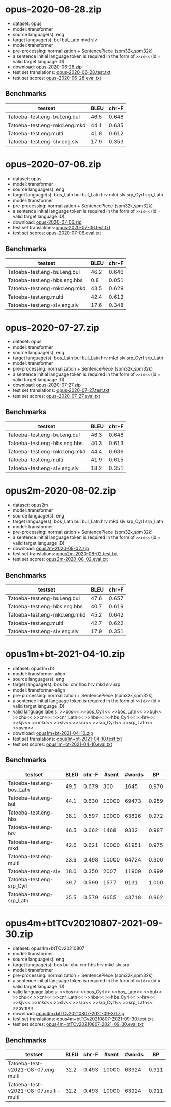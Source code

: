 # opus-2020-06-28.zip

* dataset: opus
* model: transformer
* source language(s): eng
* target language(s): bul bul_Latn mkd slv
* model: transformer
* pre-processing: normalization + SentencePiece (spm32k,spm32k)
* a sentence initial language token is required in the form of `>>id<<` (id = valid target language ID)
* download: [opus-2020-06-28.zip](https://object.pouta.csc.fi/Tatoeba-MT-models/eng-zls/opus-2020-06-28.zip)
* test set translations: [opus-2020-06-28.test.txt](https://object.pouta.csc.fi/Tatoeba-MT-models/eng-zls/opus-2020-06-28.test.txt)
* test set scores: [opus-2020-06-28.eval.txt](https://object.pouta.csc.fi/Tatoeba-MT-models/eng-zls/opus-2020-06-28.eval.txt)

## Benchmarks

| testset               | BLEU  | chr-F |
|-----------------------|-------|-------|
| Tatoeba-test.eng-bul.eng.bul 	| 46.5 	| 0.648 |
| Tatoeba-test.eng-mkd.eng.mkd 	| 44.1 	| 0.635 |
| Tatoeba-test.eng.multi 	| 41.8 	| 0.612 |
| Tatoeba-test.eng-slv.eng.slv 	| 17.9 	| 0.353 |



# opus-2020-07-06.zip

* dataset: opus
* model: transformer
* source language(s): eng
* target language(s): bos_Latn bul bul_Latn hrv mkd slv srp_Cyrl srp_Latn
* model: transformer
* pre-processing: normalization + SentencePiece (spm32k,spm32k)
* a sentence initial language token is required in the form of `>>id<<` (id = valid target language ID)
* download: [opus-2020-07-06.zip](https://object.pouta.csc.fi/Tatoeba-MT-models/eng-zls/opus-2020-07-06.zip)
* test set translations: [opus-2020-07-06.test.txt](https://object.pouta.csc.fi/Tatoeba-MT-models/eng-zls/opus-2020-07-06.test.txt)
* test set scores: [opus-2020-07-06.eval.txt](https://object.pouta.csc.fi/Tatoeba-MT-models/eng-zls/opus-2020-07-06.eval.txt)

## Benchmarks

| testset               | BLEU  | chr-F |
|-----------------------|-------|-------|
| Tatoeba-test.eng-bul.eng.bul 	| 46.2 	| 0.646 |
| Tatoeba-test.eng-hbs.eng.hbs 	| 0.8 	| 0.051 |
| Tatoeba-test.eng-mkd.eng.mkd 	| 43.5 	| 0.629 |
| Tatoeba-test.eng.multi 	| 42.4 	| 0.612 |
| Tatoeba-test.eng-slv.eng.slv 	| 17.6 	| 0.348 |



# opus-2020-07-27.zip

* dataset: opus
* model: transformer
* source language(s): eng
* target language(s): bos_Latn bul bul_Latn hrv mkd slv srp_Cyrl srp_Latn
* model: transformer
* pre-processing: normalization + SentencePiece (spm32k,spm32k)
* a sentence initial language token is required in the form of `>>id<<` (id = valid target language ID)
* download: [opus-2020-07-27.zip](https://object.pouta.csc.fi/Tatoeba-MT-models/eng-zls/opus-2020-07-27.zip)
* test set translations: [opus-2020-07-27.test.txt](https://object.pouta.csc.fi/Tatoeba-MT-models/eng-zls/opus-2020-07-27.test.txt)
* test set scores: [opus-2020-07-27.eval.txt](https://object.pouta.csc.fi/Tatoeba-MT-models/eng-zls/opus-2020-07-27.eval.txt)

## Benchmarks

| testset               | BLEU  | chr-F |
|-----------------------|-------|-------|
| Tatoeba-test.eng-bul.eng.bul 	| 46.3 	| 0.648 |
| Tatoeba-test.eng-hbs.eng.hbs 	| 40.3 	| 0.613 |
| Tatoeba-test.eng-mkd.eng.mkd 	| 44.4 	| 0.636 |
| Tatoeba-test.eng.multi 	| 41.9 	| 0.615 |
| Tatoeba-test.eng-slv.eng.slv 	| 18.2 	| 0.351 |



# opus2m-2020-08-02.zip

* dataset: opus2m
* model: transformer
* source language(s): eng
* target language(s): bos_Latn bul bul_Latn hrv mkd slv srp_Cyrl srp_Latn
* model: transformer
* pre-processing: normalization + SentencePiece (spm32k,spm32k)
* a sentence initial language token is required in the form of `>>id<<` (id = valid target language ID)
* download: [opus2m-2020-08-02.zip](https://object.pouta.csc.fi/Tatoeba-MT-models/eng-zls/opus2m-2020-08-02.zip)
* test set translations: [opus2m-2020-08-02.test.txt](https://object.pouta.csc.fi/Tatoeba-MT-models/eng-zls/opus2m-2020-08-02.test.txt)
* test set scores: [opus2m-2020-08-02.eval.txt](https://object.pouta.csc.fi/Tatoeba-MT-models/eng-zls/opus2m-2020-08-02.eval.txt)

## Benchmarks

| testset               | BLEU  | chr-F |
|-----------------------|-------|-------|
| Tatoeba-test.eng-bul.eng.bul 	| 47.6 	| 0.657 |
| Tatoeba-test.eng-hbs.eng.hbs 	| 40.7 	| 0.619 |
| Tatoeba-test.eng-mkd.eng.mkd 	| 45.2 	| 0.642 |
| Tatoeba-test.eng.multi 	| 42.7 	| 0.622 |
| Tatoeba-test.eng-slv.eng.slv 	| 17.9 	| 0.351 |



# opus1m+bt-2021-04-10.zip

* dataset: opus1m+bt
* model: transformer-align
* source language(s): eng
* target language(s): bos bul cnr hbs hrv mkd slv srp
* model: transformer-align
* pre-processing: normalization + SentencePiece (spm32k,spm32k)
* a sentence initial language token is required in the form of `>>id<<` (id = valid target language ID)
* valid language labels: >>bos<< >>bos_Cyrl<< >>bos_Latn<< >>bul<< >>chu<< >>cnr<< >>cnr_Latn<< >>hbs<< >>hbs_Cyrl<< >>hrv<< >>kjv<< >>mkd<< >>slv<< >>srp<< >>srp_Cyrl<< >>srp_Latn<< >>svm<<
* download: [opus1m+bt-2021-04-10.zip](https://object.pouta.csc.fi/Tatoeba-MT-models/eng-zls/opus1m+bt-2021-04-10.zip)
* test set translations: [opus1m+bt-2021-04-10.test.txt](https://object.pouta.csc.fi/Tatoeba-MT-models/eng-zls/opus1m+bt-2021-04-10.test.txt)
* test set scores: [opus1m+bt-2021-04-10.eval.txt](https://object.pouta.csc.fi/Tatoeba-MT-models/eng-zls/opus1m+bt-2021-04-10.eval.txt)

## Benchmarks

| testset | BLEU  | chr-F | #sent | #words | BP |
|---------|-------|-------|-------|--------|----|
| Tatoeba-test.eng-bos_Latn 	| 49.5 	| 0.679 	| 300 	| 1645 	| 0.970 |
| Tatoeba-test.eng-bul 	| 44.1 	| 0.630 	| 10000 	| 69473 	| 0.959 |
| Tatoeba-test.eng-hbs 	| 38.1 	| 0.597 	| 10000 	| 63826 	| 0.972 |
| Tatoeba-test.eng-hrv 	| 46.5 	| 0.662 	| 1468 	| 9332 	| 0.987 |
| Tatoeba-test.eng-mkd 	| 42.6 	| 0.621 	| 10000 	| 61951 	| 0.975 |
| Tatoeba-test.eng-multi 	| 33.6 	| 0.498 	| 10000 	| 64724 	| 0.900 |
| Tatoeba-test.eng-slv 	| 18.0 	| 0.350 	| 2007 	| 11909 	| 0.999 |
| Tatoeba-test.eng-srp_Cyrl 	| 39.7 	| 0.599 	| 1577 	| 9131 	| 1.000 |
| Tatoeba-test.eng-srp_Latn 	| 35.5 	| 0.579 	| 6655 	| 43718 	| 0.962 |


# opus4m+btTCv20210807-2021-09-30.zip

* dataset: opus4m+btTCv20210807
* model: transformer
* source language(s): eng
* target language(s): bos bul chu cnr hbs hrv mkd slv srp
* model: transformer
* pre-processing: normalization + SentencePiece (spm32k,spm32k)
* a sentence initial language token is required in the form of `>>id<<` (id = valid target language ID)
* valid language labels: >>bos<< >>bos_Cyrl<< >>bos_Latn<< >>bul<< >>chu<< >>cnr<< >>cnr_Latn<< >>hbs<< >>hbs_Cyrl<< >>hrv<< >>kjv<< >>mkd<< >>slv<< >>srp<< >>srp_Cyrl<< >>srp_Latn<< >>svm<<
* download: [opus4m+btTCv20210807-2021-09-30.zip](https://object.pouta.csc.fi/Tatoeba-MT-models/eng-zls/opus4m+btTCv20210807-2021-09-30.zip)
* test set translations: [opus4m+btTCv20210807-2021-09-30.test.txt](https://object.pouta.csc.fi/Tatoeba-MT-models/eng-zls/opus4m+btTCv20210807-2021-09-30.test.txt)
* test set scores: [opus4m+btTCv20210807-2021-09-30.eval.txt](https://object.pouta.csc.fi/Tatoeba-MT-models/eng-zls/opus4m+btTCv20210807-2021-09-30.eval.txt)

## Benchmarks

| testset | BLEU  | chr-F | #sent | #words | BP |
|---------|-------|-------|-------|--------|----|
| Tatoeba-test-v2021-08-07.eng-multi 	| 32.2 	| 0.493 	| 10000 	| 63924 	| 0.911 |
| Tatoeba-test-v2021-08-07.multi-multi 	| 32.2 	| 0.493 	| 10000 	| 63924 	| 0.911 |

